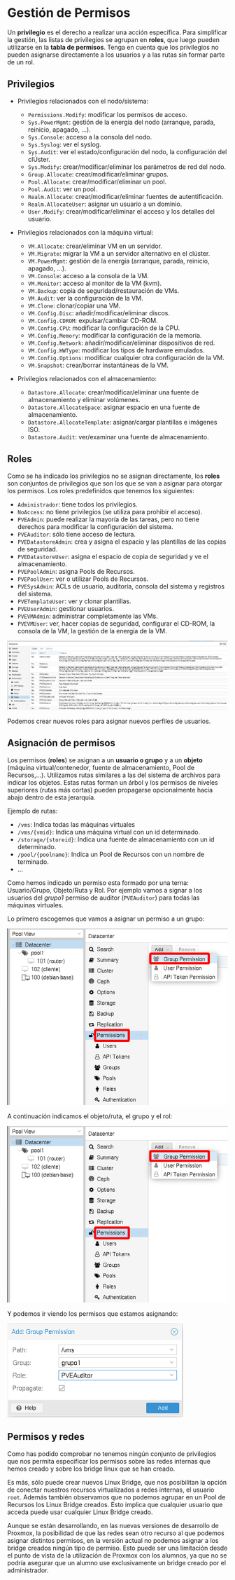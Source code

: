 # Gestión de Permisos

Un **privilegio** es el derecho a realizar una acción específica. Para simplificar la gestión, las listas de privilegios se agrupan en **roles**, que luego pueden utilizarse en la **tabla de permisos**. Tenga en cuenta que los privilegios no pueden asignarse directamente a los usuarios y a las rutas sin formar parte de un rol.

## Privilegios

* Privilegios relacionados con el nodo/sistema:

    * `Permissions.Modify`: modificar los permisos de acceso.
    * `Sys.PowerMgmt`: gestión de la energía del nodo (arranque, parada, reinicio, apagado, ...).
    * `Sys.Console`: acceso a la consola del nodo.
    * `Sys.Syslog`: ver el syslog.
    * `Sys.Audit`: ver el estado/configuración del nodo, la configuración del clÚster.
    * `Sys.Modify`: crear/modificar/eliminar los parámetros de red del nodo.
    * `Group.Allocate`: crear/modificar/eliminar grupos.
    * `Pool.Allocate`: crear/modificar/eliminar un pool.
    * `Pool.Audit`: ver un pool.
    * `Realm.Allocate`: crear/modificar/eliminar fuentes de autentificación.
    * `Realm.AllocateUser`: asignar un usuario a un dominio.
    * `User.Modify`: crear/modificar/eliminar el acceso y los detalles del usuario.

* Privilegios relacionados con la máquina virtual:

    * `VM.Allocate`: crear/eliminar VM en un servidor.
    * `VM.Migrate`: migrar la VM a un servidor alternativo en el clúster.
    * `VM.PowerMgmt`: gestión de la energía (arranque, parada, reinicio, apagado, ...).
    * `VM.Console`: acceso a la consola de la VM.
    * `VM.Monitor`: acceso al monitor de la VM (kvm).
    * `VM.Backup`: copia de seguridad/restauración de VMs.
    * `VM.Audit`: ver la configuración de la VM.
    * `VM.Clone`: clonar/copiar una VM.
    * `VM.Config.Disc`: añadir/modificar/eliminar discos.
    * `VM.Config.CDROM`: expulsar/cambiar CD-ROM.
    * `VM.Config.CPU`: modificar la configuración de la CPU.
    * `VM.Config.Memory`: modificar la configuración de la memoria.
    * `VM.Config.Network`: añadir/modificar/eliminar dispositivos de red.
    * `VM.Config.HWType`: modificar los tipos de hardware emulados.
    * `VM.Config.Options`: modificar cualquier otra configuración de la VM.
    * `VM.Snapshot`: crear/borrar instantáneas de la VM.

* Privilegios relacionados con el almacenamiento:

    * `Datastore.Allocate`: crear/modificar/eliminar una fuente de almacenamiento y eliminar volúmenes.
    * `Datastore.AllocateSpace`: asignar espacio en una fuente de almacenamiento.
    * `Datastore.AllocateTemplate`: asignar/cargar plantillas e imágenes ISO.
    * `Datastore.Audit`: ver/examinar una fuente de almacenamiento.

## Roles

Como se ha indicado los privilegios no se asignan directamente, los **roles** son conjuntos de privilegios que son los que se van a asignar para otorgar los permisos. Los roles predefinidos que tenemos los siguientes:

* `Administrador`: tiene todos los privilegios.
* `NoAccess`: no tiene privilegios (se utiliza para prohibir el acceso).
* `PVEAdmin`: puede realizar la mayoría de las tareas, pero no tiene derechos para modificar la configuración del sistema.
* `PVEAuditor`: sólo tiene acceso de lectura.
* `PVEDatastoreAdmin`: crea y asigna el espacio y las plantillas de las copias de seguridad.
* `PVEDatastoreUser`: asigna el espacio de copia de seguridad y ve el almacenamiento.
* `PVEPoolAdmin`: asigna Pools de Recursos.
* `PVEPoolUser`: ver o utilizar Pools de Recursos.
* `PVESysAdmin`: ACLs de usuario, auditoría, consola del sistema y registros del sistema.
* `PVETemplateUser`: ver y clonar plantillas.
* `PVEUserAdmin`: gestionar usuarios.
* `PVEVMAdmin`: administrar completamente las VMs.
* `PVEVMUser`: ver, hacer copias de seguridad, configurar el CD-ROM, la consola de la VM, la gestión de la energía de la VM.

![usuarios](img/usuario10.png)

Podemos crear nuevos roles para asignar nuevos perfiles de usuarios.

## Asignación de permisos

Los permisos (**roles**) se asignan a un **usuario o grupo** y a un **objeto** (máquina virtual/contenedor, fuente de almacenamiento, Pool de Recursos,...). Utilizamos rutas similares a las del sistema de archivos para indicar los objetos. Estas rutas forman un árbol y los permisos de niveles superiores (rutas más cortas) pueden propagarse opcionalmente hacia abajo dentro de esta jerarquía.

Ejemplo de rutas:

* `/vms`: Indica todas las máquinas virtuales
* `/vms/{vmid}`: Indica una máquina virtual con un id determinado.
* `/storage/{storeid}`: Indica una fuente de almacenamiento con un id determinado.
* `/pool/{poolname}`: Indica un Pool de Recursos con un nombre de terminado.
* ...

Como hemos indicado un permiso esta formado por una terna: Usuario/Grupo, Objeto/Ruta y Rol. Por ejemplo vamos a signar a los usuarios del *grupo1* permiso de auditor (`PVEAuditor`) para todas las máquinas virtuales.

Lo primero escogemos que vamos a asignar un permiso a un grupo:

![usuarios](img/usuario11.png)

A continuación indicamos el objeto/ruta, el grupo y el rol:

![usuarios](img/usuario11.png)

Y podemos ir viendo los permisos que estamos asignando:

![usuarios](img/usuario12.png)


## Permisos y redes

Como has podido comprobar no tenemos ningún conjunto de privilegios que nos permita especificar los permisos sobre las redes internas que hemos creado y sobre los bridge linux que se han creado.

Es más, sólo puede crear nuevos Linux Bridge, que nos posibilitan la opción de conectar nuestros recursos virtualizados a redes internas, el usuario `root`. Además también observamos que no podemos agrupar en un Pool de Recursos los Linux Bridge creados. Esto implica que cualquier usuario que acceda puede usar cualquier Linux Bridge creado.

Aunque se están desarrollando, en las nuevas versiones de desarrollo de Proxmox, la posibilidad de que las redes sean otro recurso al que podemos asignar distintos permisos, en la versión actual no podemos asignar a los bridge creados ningún tipo de permiso. Esto puede ser una limitación desde el punto de vista de la utilización de Proxmox con los alumnos, ya que no se podría asegurar que un alumno use exclusivamente un bridge creado por el administrador.
